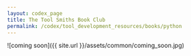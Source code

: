 ```yaml
---
layout: codex_page
title: The Tool Smiths Book Club
permalink: /codex/tool_development_resources/books/python
---
```

![coming soon]({{ site.url }}/assets/common/coming_soon.jpg)